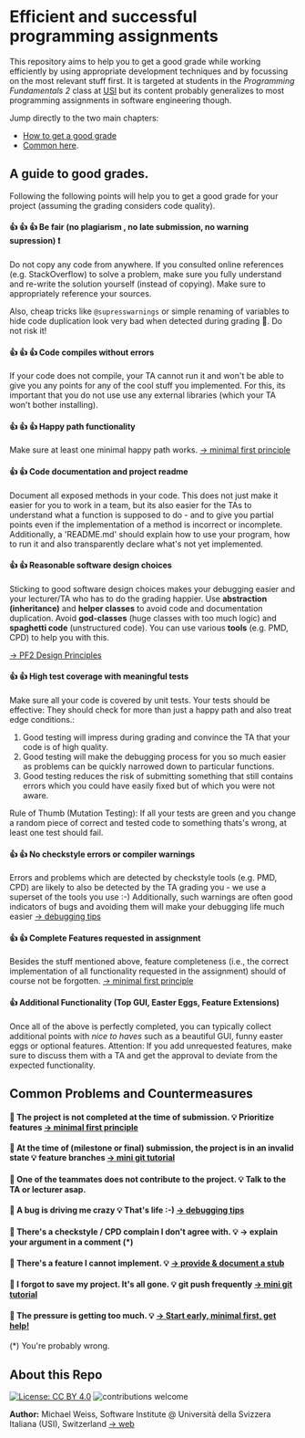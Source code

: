 # Efficient and successful programming assignments
This repository aims to help you
to get a good grade while working efficiently by using appropriate development techniques and by focussing on the most relevant stuff first.
It is targeted at students in the *Programming Fundamentals 2* class at [USI](https://www.usi.ch/en) 
but its content probably generalizes to most programming assignments in software engineering though.

Jump directly to the two main chapters:
- [How to get a good grade](#how-to-get-a-good-grade)
- [Common here](#common-problems-and-countermeasures).

## A guide to good grades.
Following the following points will help you to get a good grade for your project
(assuming the grading considers code quality).

#### :+1: :+1: :+1:  Be fair (no plagiarism , no late submission, no warning supression) :exclamation:
Do not copy any code from anywhere. 
If you consulted online references (e.g. StackOverflow) to solve a problem, make sure you fully understand and re-write the solution
yourself (instead of copying). Make sure to appropriately reference your sources.

Also, cheap tricks like `@supresswarnings` or simple renaming of variables to hide code duplication look 
very bad when detected during grading :triumph:. Do not risk it!

#### :+1: :+1: :+1: Code compiles without errors
If your code does not compile, your TA cannot run it and won't be able to give you any points for any of the cool stuff you implemented.
For this, its important that you do not use use any external libraries (which your TA won't bother installing).

#### :+1: :+1: :+1: Happy path functionality
Make sure at least one minimal happy path works. [-> minimal first principle](./mini_sections/minimal_first.md)

#### :+1: :+1: Code documentation and project readme
Document all exposed methods in your code. 
This does not just make it easier for you to work in a team, but its also easier for the TAs to 
understand what a function is supposed to do - and to give you partial points 
even if the implementation of a method is incorrect or incomplete.
Additionally, a 'README.md' should explain how to use your program, how to run it
and also transparently declare what's not yet implemented. 

#### :+1: :+1: Reasonable software design choices
Sticking to good software design choices makes your debugging easier and your lecturer/TA who has to do the grading 
happier. 
Use **abstraction (inheritance)** and **helper classes** to avoid code and documentation duplication.
Avoid **god-classes** (huge classes with too much logic) and **spaghetti code** (unstructured code).
You can use various **tools** (e.g. PMD, CPD) to help you with this. 

[-> PF2 Design Principles](./pf2_specific/good_practice)

#### :+1: :+1: High test coverage with meaningful tests
Make sure all your code is covered by unit tests.
Your tests should be effective: They should check for more than just a happy path and also treat edge conditions.:

1. Good testing will impress during grading and convince the TA that your code is of high quality. 
2. Good testing will make the debugging process for you so much easier 
    as problems can be quickly narrowed down to particular functions.
3. Good testing reduces the risk of submitting something that still contains errors which you could have easily fixed
    but of which you were not aware.

Rule of Thumb (Mutation Testing): If all your tests are green 
    and you change a random piece of correct and tested code to something thats's wrong, 
    at least one test should fail.

#### :+1: :+1: No checkstyle errors or compiler warnings
Errors and problems which are detected by checkstyle tools (e.g. PMD, CPD) 
    are likely to also be detected by the TA grading you - we use a superset of the tools you use :-)
Additionally, such warnings are often good indicators of bugs and 
    avoiding them will make your debugging life much easier [-> debugging tips](./mini_sections/debugging_starter.md)

#### :+1: :+1: Complete Features requested in assignment
Besides the stuff mentioned above, feature completeness 
    (i.e., the correct implementation of all functionality requested in the assignment)
    should of course not be forgotten. [-> minimal first principle](./mini_sections/minimal_first.md)

#### :+1: Additional Functionality (Top GUI, Easter Eggs, Feature Extensions)
Once all of the above is perfectly completed, you can typically collect additional points
with *nice to haves* such as a beautiful GUI, funny easter eggs or optional features.
Attention: If you add unrequested features, make sure to discuss them with a TA and get the approval 
to deviate from the expected functionality. 

## Common Problems and Countermeasures

#### :hankey: The project is not completed at the time of submission. :bulb: Prioritize features [-> minimal first principle](./mini_sections/minimal_first.md)

#### :hankey: At the time of (milestone or final) submission, the project is in an invalid state :bulb: feature branches  [ -> mini git tutorial](./mini_sections/simple_git.md) 

#### :hankey: One of the teammates does not contribute to the project. :bulb: Talk to the TA or lecturer asap.

#### :hankey: A bug is driving me crazy :bulb: That's life :-) [-> debugging tips](./mini_sections/debugging_starter.md)

#### :hankey: There's a checkstyle / CPD complain I don't agree with. :bulb: -> explain your argument in a comment (*)
 
#### :hankey: There's a feature I cannot implement. :bulb: [-> provide & document a stub](./mini_sections/stubs.md)

#### :hankey: I forgot to save my project. It's all gone. :bulb: git push frequently [-> mini git tutorial](./mini_sections/simple_git.md)

#### :hankey: The pressure is getting too much. :bulb: [-> Start early, minimal first, get help!](./mini_sections/stress.md)

(*) You're probably wrong.

## About this Repo
[![License: CC BY 4.0](https://img.shields.io/badge/License-CC%20BY%204.0-lightgrey.svg)](https://creativecommons.org/licenses/by/4.0/)
![contributions welcome](https://img.shields.io/badge/contributions-welcome-brightgreen.svg?style=flat)
<!-- TODO RE-ENABLE
[![HitCount](http://hits.dwyl.com/{MiWeiss}/{Project-Tips}.svg)](http://hits.dwyl.com/MiWeiss/Project-Tips)
-->

**Author:** Michael Weiss, Software Institute @ Università della Svizzera Italiana (USI), Switzerland [-> web](https://mweiss.ch)


